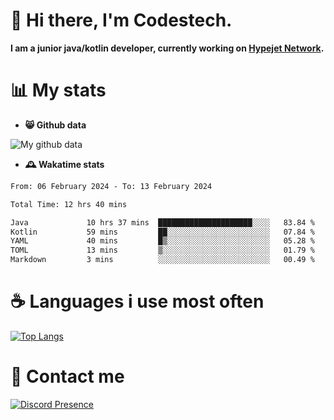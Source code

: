 # 👋 Hi there, I'm Codestech.
**I am a junior java/kotlin developer, currently working on [Hypejet Network](https://github.com/Hypejet).**

# 📊 My stats
- **😸 Github data**

![My github data](https://github-readme-stats.vercel.app/api?username=Codestech1&count_private=true&include_all_commits=true&theme=codeSTACKr)

- **🕰️ Wakatime stats**
<!--START_SECTION:waka-->

```txt
From: 06 February 2024 - To: 13 February 2024

Total Time: 12 hrs 40 mins

Java             10 hrs 37 mins  █████████████████████░░░░   83.84 %
Kotlin           59 mins         ██░░░░░░░░░░░░░░░░░░░░░░░   07.84 %
YAML             40 mins         █▒░░░░░░░░░░░░░░░░░░░░░░░   05.28 %
TOML             13 mins         ▒░░░░░░░░░░░░░░░░░░░░░░░░   01.79 %
Markdown         3 mins          ░░░░░░░░░░░░░░░░░░░░░░░░░   00.49 %
```

<!--END_SECTION:waka-->

# ☕ Languages i use most often
[![Top Langs](https://github-readme-stats.vercel.app/api/top-langs/?username=Codestech1&layout=compact&langs_count=8&exclude_repo=window5000.github.io&theme=codeSTACKr)](https://github.com/anuraghazra/github-readme-stats)

# 💬 Contact me
[![Discord Presence](https://lanyard.cnrad.dev/api/650718742157852740)](https://discord.com/users/650718742157852740)
</br>
